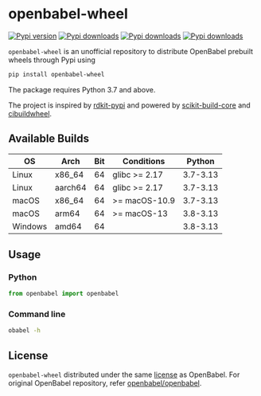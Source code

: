 # openbabel-wheel

[![Pypi version](https://img.shields.io/pypi/v/openbabel-wheel)](https://pypi.org/project/openbabel-wheel/)
[![Pypi downloads](https://img.shields.io/pypi/dm/openbabel-wheel)](https://pypi.org/project/openbabel-wheel/)
[![Pypi downloads](https://img.shields.io/pypi/dw/openbabel-wheel)](https://pypi.org/project/openbabel-wheel/)
[![Pypi downloads](https://img.shields.io/pypi/dd/openbabel-wheel)](https://pypi.org/project/openbabel-wheel/)

`openbabel-wheel` is an unofficial repository to distribute OpenBabel prebuilt wheels through Pypi using

```sh
pip install openbabel-wheel
```

The package requires Python 3.7 and above.

The project is inspired by [rdkit-pypi](https://github.com/kuelumbus/rdkit-pypi) and powered by [scikit-build-core](https://github.com/scikit-build/scikit-build-core) and [cibuildwheel](https://github.com/pypa/cibuildwheel). 

## Available Builds

| OS      | Arch    | Bit | Conditions     | Python        | 
| ------- | ------- | --- | -------------- | ------------- |
| Linux   | x86_64  | 64  | glibc >= 2.17  | 3.7-3.13      | 
| Linux   | aarch64 | 64  | glibc >= 2.17  | 3.7-3.13      | 
| macOS   | x86_64  | 64  | >= macOS-10.9  | 3.7-3.13      | 
| macOS   | arm64   | 64  | >= macOS-13    | 3.8-3.13      |  
| Windows | amd64   | 64  |                | 3.8-3.13      |

## Usage

### Python

```py
from openbabel import openbabel
```

### Command line

```sh
obabel -h
```

## License

`openbabel-wheel` distributed under the same [license](LICENSE) as OpenBabel.
For original OpenBabel repository, refer [openbabel/openbabel](https://github.com/openbabel/openbabel).
